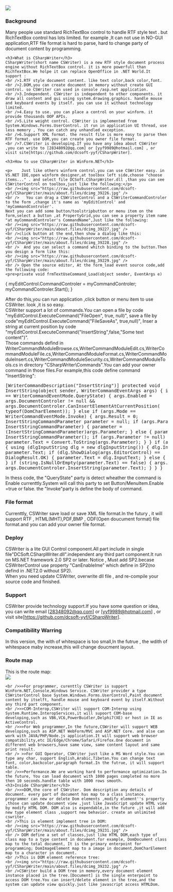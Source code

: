 <img src="https://raw.githubusercontent.com/dcsoft-yyf/CSharpWriter/main/snapshort.png"/>
	<h3>Background</h3>
    <p>
        Many people use standard RichTextBox control to handle RTF style text . but RichTextBox control
        has lots limited. for example ,It can not use in NO-GUI application,RTF file format is hard to parse,
        hard to change party of document content by programming.
    </p>

    <h3>What is CSharpWriter</h3>
    CSharpWriter(short name CSWriter) is a new RTF style document process engine without RichTextBox control. it is more powerfull than RichTextBox.We holpe it can replace OpenOffice in .NET World.It support :
    <br />1.RTF style document content. like text color,back color,font.
    <br />2.DOM,you can create document in memory without create GUI control. so CSWriter can used in console /asp.net application.
    <br />3.Independent. CSWriter is independent to other components. it draw all content and gui using system.drawing.graphics. handle mouse and keyboard events by itself. you can use it without technology limited.
    <br />4.Easy to use. you can place a control on your winform. it provide thousands OOP APIs.
    <br />5.Lite weight control. CSWriter is implemented from System.Windows.Forms.UserControl. it run in application UI thread, use less memory , You can catch any unhandled exception.
    <br />6.Support XML format. the result file is more easy to parse then RTF format. use DOM,you can create you owner file format.
    <br />7.CSWriter is developing.If you have any idea about CSWriter ,you can write to [28348092@qq.com] or [yyf9989@hotmail.com] , or visit site[https://github.com/dcsoft-yyf/CSharpWriter].

    <h3>How to use CSharpWriter in WinForm.NET</h3>

    <p>    Just like others winform control.you can use CSWriter easy. in VS.NET IDE,open winform designer,at toolbox left side,choose "choose items..." . and select file DCSoft.CSharpWriter.dll ,than you can see CSWriterControl on toolbox,just like the following:</p>
    <br /><img src="https://raw.githubusercontent.com/dcsoft-yyf/CSharpWriter/main/about.files/dcimg_39226.jpg" />
    <br />   You can drag a CSWriterControl and a CSWriterCommandControler to the form ,change it's name as 'myEditControl' and 'myCommandControler'.
    Next you can add some button/toolstripbutton or menu item on the form,select a button ,at PropertyGrid,you can see a property item name "at myCommandControler's CommandName",Just like the following:
    <br /><img src="https://raw.githubusercontent.com/dcsoft-yyf/CSharpWriter/main/about.files/dcimg_39227.jpg" />
    <br />click button at the end,then show a dialog like this:
    <br /><img src="https://raw.githubusercontent.com/dcsoft-yyf/CSharpWriter/main/about.files/dcimg_39228.jpg" />
    <br />  And you can select a command whitch binding to the button.Then you design a form like this:
    <br /><img src="https://raw.githubusercontent.com/dcsoft-yyf/CSharpWriter/main/about.files/dcimg_39229.jpg" />
    <br /> Open the source editor, At the form_load event source code,add the following code:
    <pre>private void frmTextUseCommand_Load(object sender, EventArgs e)
{
    myEditControl.CommandControler = myCommandControler;
    myCommandControler.Start();
}</pre>
    <p>
        After do this,you can run application ,click button or menu item to use CSWriter. look ,it is so easy.
        <br /> CSWriter support a lot of commands.You can open a file by code "myEditControl.ExecuteCommand("FileOpen", true, null)", save a file by code"myEditControl.ExecuteCommand("FileSaveAs", true,null)", Inser a string at current position by code "myEditControl.ExecuteCommand("InsertString",false,"Some text content")".
        <br /> Those commands defind in WriterCommandModuleBrowse.cs,WriterCommandModuleEdit.cs,WriterCommandModuleFile.cs,WriterCommandModuleFormat.cs,WriterCommandModuleInsert.cs,WriterCommandModuleSecurity.cs,WriterCommandModuleTools.cs in directory "CSharpWriter\Commands".You can add your owner command in those files.For example,this code define command "InsertString":
    </p>
    <pre>[WriterCommandDescription("InsertString")]
protected void InsertString(object sender, WriterCommandEventArgs args)
{
    if (args.Mode == WriterCommandEventMode.QueryState)
    {
        args.Enabled = args.DocumentControler != null
            && args.DocumentControler.CanInsertElementAtCurrentPosition(
            typeof(DomCharElement));
    }
    else if (args.Mode == WriterCommandEventMode.Invoke)
    {
        args.Result = 0;
        InsertStringCommandParameter parameter = null;
        if (args.Parameter is InsertStringCommandParameter)
        {
            parameter = (InsertStringCommandParameter)args.Parameter;
        }
        else
        {
            parameter = new InsertStringCommandParameter();
            if (args.Parameter != null)
            {
                parameter.Text = Convert.ToString(args.Parameter);
            }
        }
        if (args.ShowUI)
        {
            using (dlgInputString dlg = new dlgInputString())
            {
                dlg.InputText = parameter.Text;
                if (dlg.ShowDialog(args.EditorControl) == DialogResult.OK)
                {
                    parameter.Text = dlg.InputText;
                }
                else
                {
                    return;
                }
            }
        }
        if (string.IsNullOrEmpty(parameter.Text) == false)
        {
            args.Result = args.DocumentControler.InsertString(parameter.Text);
        }
    }
}</pre>
    <p>
        In thess code, the "QueryState" party is detect wheather the command is Enable currenttly.System will call this party to set Button/MenuItem.Enable =true or false. the "Invoke"party is define the body of command.
    </p>
    <h3> File format</h3>
    Currenttly, CSWriter save load or save XML file format.In the futury , it will support RTF , HTML(MHT),PDF,BMP , ODF(Open doucument format) file format.and you can add your owner file format.
    <h3>Deploy</h3>
    CSWriter is a lite GUI Control component.All part include in single file"DCSoft.CSharpWriter.dll".independent any third part component.It run on MS.NET framework 2.0 SP2 or later. Notice , Must add SP2.becase CSWriterControl use property "CanEnableIme" which define in SP2(no defind in .NET2.0 without SP2).
    <br /> When you need update CSWriter, overwrite dll file , and re-compile your source code and finished.
    <h3>Support</h3>
    CSWriter provide technology support.If you have some question or idea, you can write email  [28348092@qq.com] or [yyf9989@hotmail.com] , or visit site[https://github.com/dcsoft-yyf/CSharpWriter].
    <h3>Compatibility Warring</h3>
    In this version, the with of whitespace is too small,In the futrue , the wdith of whitespace maby increase,this will change doucment layout.
    <h3>Route map</h3>
    This is the route map:
    <br /><img src="https://raw.githubusercontent.com/dcsoft-yyf/CSharpWriter/main/about.files/dcimg_39230.jpg" />

    <br />>>For programmer, curenttly CSWriter is support WinForm.NET,Console,Windows Service. CSWriter provider a type CSWriterControl base System.Windows.Forms.UserControl,Paint document content by itselft, handle mouse and keyboard event by itself.Without any third part component.
    <br />>>COM-Interop,CSWriter will support COM-Interop using System.Runtime.InteropServices,it will supoort COM-base developing,such as VB6,VC6,PowerBuidler,Delphi7(XE) or host in IE as ActiveControl.
    <br />>>For Web programmer,In the future,CSWriter will support WEB developing,such as ASP.NET WebForm/MVC and ASP.NET Core. and alse can work with JAVA/PHP/Node.js application.It will support web browser compatibility,etc IE/Edge/Chrome/Safari/Firefox.One document in different web browsers,have same view, same content layout and same print result.
    <br /> >>For GUI Operator, CSWriter just like a MS Word style.You can type any char, support English,Arabic,Tibetan.You can change text font, color,backcolor,paragraph format.In the futrue, it will support table.
    <br />>>Performance.We are working hard to performance optimization.In the future, You can load document with 1000 pages completed no more then 10 seconds.handle table with 1000 rows smooth.
    <h3>Inside CSharpWriter</h3>
    <br />>>DOM,the core of CSWriter. Dom description any details of document. every part of document has map to a class instance. programmer can new or delete Dom elements ,modify element''s property ,those can update document view ,just like JavaScript update HTML view by modify HTML DOM. DOM also is expendable,in the future ,it will add new type element class ,support new behavior. create an unlimited cswriter.
    <br />This is element implement tree in DOM:
    <br /><img src="https://raw.githubusercontent.com/dcsoft-yyf/CSharpWriter/main/about.files/dcimg_39231.jpg" />
    <br /> DOM define a set of classes,just like HTML DOM,each type of class map to a type content in document.for example, DomDocument class map to the total document, It is the primary enterpoint for programming; DomImageElement map to a image in document,DomCharElement map to a character in document.
    <br />This is DOM element reference tree:
    <br /><img src="https://raw.githubusercontent.com/dcsoft-yyf/CSharpWriter/main/about.files/dcimg_39232.jpg" />
    <br />CSWriter build a DOM tree in memory,every document element instance placed in the tree.[Document] is the single enterpoint to access DOM tree.You can insert/delete element in the tree,and the system can update view quickly.just like javascript access HTMLDom.
